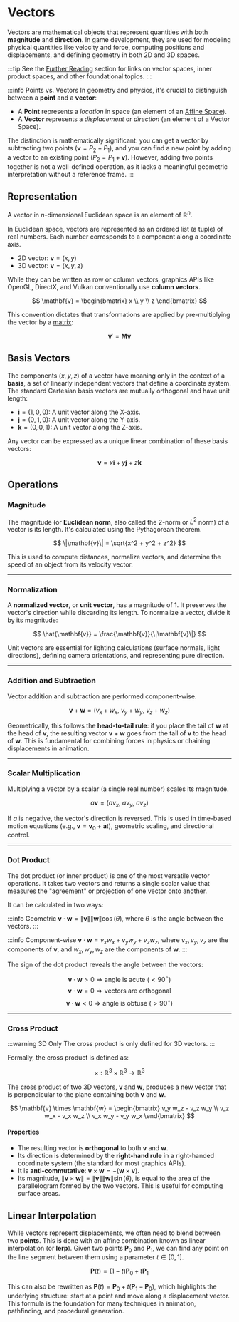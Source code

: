 # Vectors

Vectors are mathematical objects that represent quantities with both **magnitude** and **direction**. In game development, they are used for modeling physical quantities like velocity and force, computing positions and displacements, and defining geometry in both 2D and 3D spaces.

:::tip
See the [Further Reading](/mathematics/further-reading#vectors) section for links on vector spaces, inner product spaces, and other foundational topics.
:::

:::info Points vs. Vectors
In geometry and physics, it's crucial to distinguish between a **point** and a **vector**:
- A **Point** represents a *location* in space (an element of an [Affine Space](./affine-space)).
- A **Vector** represents a *displacement* or *direction* (an element of a Vector Space).

The distinction is mathematically significant: you can get a vector by subtracting two points ($\mathbf{v} = P_2 - P_1$), and you can find a new point by adding a vector to an existing point ($P_2 = P_1 + \mathbf{v}$). However, adding two points together is not a well-defined operation, as it lacks a meaningful geometric interpretation without a reference frame.
:::

## Representation

A vector in $n$-dimensional Euclidean space is an element of $\mathbb{R}^n$.

In Euclidean space, vectors are represented as an ordered list (a tuple) of real numbers. Each number corresponds to a component along a coordinate axis.

- 2D vector: $\mathbf{v} = (x, y)$
- 3D vector: $\mathbf{v} = (x, y, z)$

While they can be written as row or column vectors, graphics APIs like OpenGL, DirectX, and Vulkan conventionally use **column vectors**. 

$$
\mathbf{v} = \begin{bmatrix} x \\ y \\ z \end{bmatrix}
$$

This convention dictates that transformations are applied by pre-multiplying the vector by a [matrix](./matrices):

$$\mathbf{v}' = \mathbf{M}\mathbf{v}$$

## Basis Vectors

The components $(x, y, z)$ of a vector have meaning only in the context of a **basis**, a set of linearly independent vectors that define a coordinate system. The standard Cartesian basis vectors are mutually orthogonal and have unit length:

- $\mathbf{i} = (1, 0, 0)$: A unit vector along the X-axis.
- $\mathbf{j} = (0, 1, 0)$: A unit vector along the Y-axis.
- $\mathbf{k} = (0, 0, 1)$: A unit vector along the Z-axis.

Any vector can be expressed as a unique linear combination of these basis vectors:

$$
\mathbf{v} = x\mathbf{i} + y\mathbf{j} + z\mathbf{k}
$$

## Operations

### Magnitude

The magnitude (or **Euclidean norm**, also called the 2-norm or $L^2$ norm) of a vector is its length. It's calculated using the Pythagorean theorem.

$$
\|\mathbf{v}\| = \sqrt{x^2 + y^2 + z^2}
$$

This is used to compute distances, normalize vectors, and determine the speed of an object from its velocity vector.

---

### Normalization

A **normalized vector**, or **unit vector**, has a magnitude of 1. It preserves the vector's direction while discarding its length. To normalize a vector, divide it by its magnitude:

$$
\hat{\mathbf{v}} = \frac{\mathbf{v}}{\|\mathbf{v}\|}
$$

Unit vectors are essential for lighting calculations (surface normals, light directions), defining camera orientations, and representing pure direction.

---

### Addition and Subtraction

Vector addition and subtraction are performed component-wise.

$$
\mathbf{v} + \mathbf{w} = (v_x + w_x,\ v_y + w_y,\ v_z + w_z)
$$

Geometrically, this follows the **head-to-tail rule**: if you place the tail of $\mathbf{w}$ at the head of $\mathbf{v}$, the resulting vector $\mathbf{v} + \mathbf{w}$ goes from the tail of $\mathbf{v}$ to the head of $\mathbf{w}$. This is fundamental for combining forces in physics or chaining displacements in animation.

---

### Scalar Multiplication

Multiplying a vector by a scalar (a single real number) scales its magnitude.

$$
a \mathbf{v} = (a v_x,\ a v_y,\ a v_z)
$$

If $a$ is negative, the vector's direction is reversed. This is used in time-based motion equations (e.g., $\mathbf{v} = \mathbf{v}_0 + \mathbf{a}t$), geometric scaling, and directional control.

---

### Dot Product

The dot product (or inner product) is one of the most versatile vector operations. It takes two vectors and returns a single scalar value that measures the "agreement" or projection of one vector onto another.

It can be calculated in two ways:

:::info Geometric
$\mathbf{v} \cdot \mathbf{w} = \|\mathbf{v}\| \|\mathbf{w}\| \cos(\theta)$, where $\theta$ is the angle between the vectors.
:::

:::info Component-wise
$\mathbf{v} \cdot \mathbf{w} = v_x w_x + v_y w_y + v_z w_z$, where $v_x, v_y, v_z$ are the components of $\mathbf{v}$, and $w_x, w_y, w_z$ are the
components of $\mathbf{w}$.
:::

The sign of the dot product reveals the angle between the vectors:

$$\mathbf{v} \cdot \mathbf{w} > 0 \Rightarrow \text{angle is acute} \ (< 90^\circ)$$
$$\mathbf{v} \cdot \mathbf{w} = 0 \Rightarrow \text{vectors are orthogonal}$$
$$\mathbf{v} \cdot \mathbf{w} < 0 \Rightarrow \text{angle is obtuse} \ (> 90^\circ)$$

---

### Cross Product

:::warning 3D Only
The cross product is only defined for 3D vectors.
:::

Formally, the cross product is defined as:

$$
\times : \mathbb{R}^3 \times \mathbb{R}^3 \to \mathbb{R}^3
$$

The cross product of two 3D vectors, $\mathbf{v}$ and $\mathbf{w}$, produces a new vector that is perpendicular to the plane containing both $\mathbf{v}$ and $\mathbf{w}$.

$$
\mathbf{v} \times \mathbf{w} =
\begin{bmatrix}
v_y w_z - v_z w_y \\
v_z w_x - v_x w_z \\
v_x w_y - v_y w_x
\end{bmatrix}
$$

#### Properties
- The resulting vector is **orthogonal** to both $\mathbf{v}$ and $\mathbf{w}$.
- Its direction is determined by the **right-hand rule** in a right-handed coordinate system (the standard for most graphics APIs).
- It is **anti-commutative**: $\mathbf{v} \times \mathbf{w} = -(\mathbf{w} \times \mathbf{v})$.
- Its magnitude, $\|\mathbf{v} \times \mathbf{w}\| = \|\mathbf{v}\| \|\mathbf{w}\| \sin(\theta)$, is equal to the area of the parallelogram formed by the two vectors. This is useful for computing surface areas.

## Linear Interpolation

While vectors represent displacements, we often need to blend between two **points**. This is done with an affine combination known as linear interpolation (or **lerp**). Given two points $\mathbf{P}_0$ and $\mathbf{P}_1$, we can find any point on the line segment between them using a parameter $t \in [0, 1]$.

$$
\mathbf{P}(t) = (1 - t)\mathbf{P}_0 + t\mathbf{P}_1
$$

This can also be rewritten as $\mathbf{P}(t) = \mathbf{P}_0 + t(\mathbf{P}_1 - \mathbf{P}_0)$, which highlights the underlying structure: start at a point and move along a displacement vector. This formula is the foundation for many techniques in animation, pathfinding, and procedural generation.
